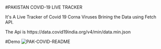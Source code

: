 #PAKISTAN COVID-19 LIVE TRACKER 

<P>It's A Live Tracker of Covid 19 Corna Viruses Brining the Data using Fetch API.</P>
<P>The Api is https://data.covid19india.org/v4/min/data.min.json </P>

#Demo
![PAK-COVID-README](https://github.com/HassanRasool1/PAKISTAN-Covid-Live-Counter/assets/109318661/0f3671bf-04c1-4291-95a1-162a674f5da5)
